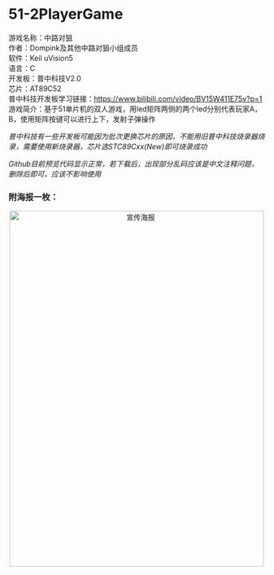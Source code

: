 # 51-2PlayerGame  
 游戏名称：中路对狙  
 作者：Dompink及其他中路对狙小组成员    
 软件：Keil uVision5  
 语言：C  
 开发板：普中科技V2.0  
 芯片：AT89C52   
 普中科技开发板学习链接：<https://www.bilibili.com/video/BV15W411E75v?p=1>  
 游戏简介：基于51单片机的双人游戏，用led矩阵两侧的两个led分别代表玩家A，B，使用矩阵按键可以进行上下，发射子弹操作 

 *普中科技有一些开发板可能因为批次更换芯片的原因，不能用旧普中科技烧录器烧录，需要使用新烧录器，芯片选STC89Cxx(New)即可烧录成功*  

  *Github目前预览代码显示正常，若下载后，出现部分乱码应该是中文注释问题，删除后即可，应该不影响使用* 


### 附海报一枚：  
<div align="center"><img src="https://github.com/Dompink/51-2PlayerGame/blob/master/%E5%AE%A3%E4%BC%A0%E6%B5%B7%E6%8A%A5.jpg" alt="宣传海报" width="500" height="700" />
